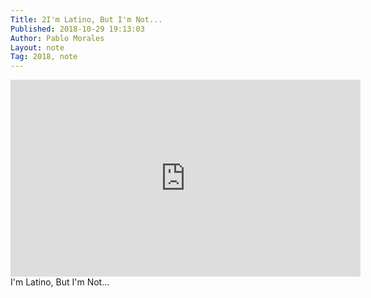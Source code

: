 ```yaml
---
Title: 2I'm Latino, But I'm Not...
Published: 2018-10-29 19:13:03
Author: Pablo Morales
Layout: note
Tag: 2018, note
---
```

<div class="measure db center f5 f4-ns lh-copy">
   <img class="db w-100 mt4 mt5-ns" src="/static/" alt="">
<iframe class="db w-100 mt4 mt5-ns" width="560" height="315" src="https://www.youtube-nocookie.com/embed/0imzkV15500?si=fERPy8NViW1Aud06" title="YouTube video player" frameborder="0" allow="accelerometer; autoplay; clipboard-write; encrypted-media; gyroscope; picture-in-picture; web-share" allowfullscreen></iframe>
   <div markdown="1">
   I'm Latino, But I'm Not...
    </div>
</div>
